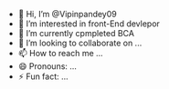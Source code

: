 - 👋 Hi, I’m @Vipinpandey09
- 👀 I’m interested in front-End devlepor
- 🌱 I’m currently cpmpleted BCA
- 💞️ I’m looking to collaborate on ...
- 📫 How to reach me ...
- 😄 Pronouns: ...
- ⚡ Fun fact: ...

<!---
Vipinpandey09/Vipinpandey09 is a ✨ special ✨ repository because its `README.md` (this file) appears on your GitHub profile.
You can click the Preview link to take a look at your changes.
--->

